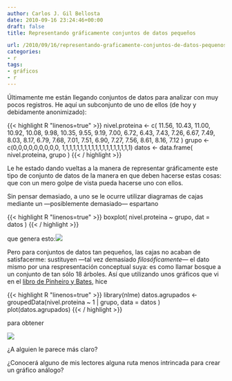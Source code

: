 ```yaml
---
author: Carlos J. Gil Bellosta
date: 2010-09-16 23:24:46+00:00
draft: false
title: Representando gráficamente conjuntos de datos pequeños

url: /2010/09/16/representando-graficamente-conjuntos-de-datos-pequenos/
categories:
- r
tags:
- gráficos
- r
---
```


Últimamente me están llegando conjuntos de datos para analizar con muy pocos registros. He aquí un subconjunto de uno de ellos (de hoy y debidamente anonimizado):

{{< highlight R "linenos=true" >}}
nivel.proteina <- c( 11.56, 10.43, 11.00, 10.92, 10.08, 9.98, 10.35,
  9.55, 9.19, 7.00, 6.72, 6.43, 7.43, 7.26, 6.67,  7.49, 8.03, 8.17,
  6.79, 7.68, 7.01, 7.51, 6.90, 7.27, 7.56, 8.61, 8.16, 7.12 )
grupo <- c(0,0,0,0,0,0,0,0,0,
  1,1,1,1,1,1,1,1,1,1,1,1,1,1,1,1,1,1,1)
datos <- data.frame( nivel.proteina, grupo )
{{< / highlight  >}}


Le he estado dando vueltas a la manera de representar gráficamente este tipo de conjunto de datos de la manera en que deben hacerse estas cosas: que con un mero golpe de vista pueda hacerse uno con ellos.

Sin pensar demasiado, a uno se le ocurre utilizar diagramas de cajas mediante un —posiblemente demasiado— espartano

{{< highlight R "linenos=true" >}}
boxplot( nivel.proteina ~ grupo, dat = datos )
{{< / highlight  >}}

que genera esto:[![](/wp-uploads/2010/09/boxplot.png#center)
](/wp-uploads/2010/09/boxplot.png#center)

Pero para conjuntos de datos tan pequeños, las cajas no acaban de satisfacerme: sustituyen —tal vez demasiado _filosóficamente_— el dato mismo por una respresentación conceptual suya: es como llamar bosque a un conjunto de tan sólo 18 árboles. Así que utilizando unos gráficos que vi en el [libro de Pinheiro y Bates](http://stat.bell-labs.com/NLME/MEMSS/index.html), hice

{{< highlight R "linenos=true" >}}
library(nlme)
datos.agrupados <- groupedData(nivel.proteina ~ 1 | grupo, data = datos )
plot(datos.agrupados)
{{< / highlight  >}}

para obtener


[![](/wp-uploads/2010/09/grouped.png#center)
](/wp-uploads/2010/09/grouped.png#center)




¿A alguien le parece más claro?




¿Conocerá alguno de mis lectores alguna ruta menos intrincada para crear un gráfico análogo?
